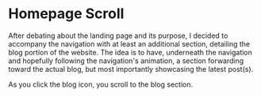 # Homepage Scroll

After debating about the landing page and its purpose, I decided to accompany the navigation with at least an additional section, detailing the blog portion of the website. The idea is to have, underneath the navigation and hopefully following the navigation's animation, a section forwarding toward the actual blog, but most importantly showcasing the latest post(s).

As you click the blog icon, you scroll to the blog section.
